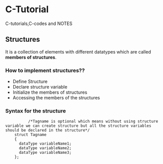# C-Tutorial
C-tutorials,C-codes and NOTES
## Structures
It is a collection of elements with different datatypes which are called **members of structures**.
### How to implement structures??
  * Define Structure
  * Declare structure variable
  * Initialize the members of structures
  * Accessing the members of the structures
### Syntax for the structure
```
          /*Tagname is optional which means without using structure variable we can create structure but all the structure variables should be declared in the structure*/
    struct Tagname                    
    {
      dataType variableName1;
      dataType variableName2;
      dataType variableName3;
    };
```
 
